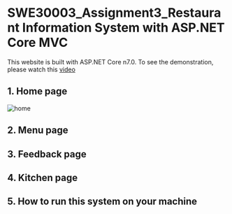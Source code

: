 # SWE30003_Assignment3_Restaurant Information System with ASP.NET Core MVC</h1>
This website is built with ASP.NET Core n7.0. To see the demonstration, please watch this [video](https://www.youtube.com/watch?v=bMnRvEmOjUs)

## 1. Home page
![home](https://imgur.com/undefined)
## 2. Menu page

## 3. Feedback page

## 4. Kitchen page

## 5. How to run this system on your machine
